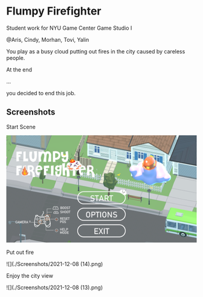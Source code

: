 # Flumpy Firefighter
Student work for NYU Game Center Game Studio I

@Aris, Cindy, Morhan, Tovi, Yalin

You play as a busy cloud putting out fires in the city caused by careless people.

At the end

...

you decided to end this job.



## Screenshots

Start Scene

![](./Screenshots/2021-12-10.png)



Put out fire

![](./Screenshots/2021-12-08 (14).png)



Enjoy the city view

![](./Screenshots/2021-12-08 (13).png)



